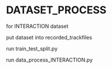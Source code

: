 # DATASET_PROCESS

for INTERACTION dataset

put dataset into recorded_trackfiles 

run train_test_split.py

run data_process_INTERACTION.py
